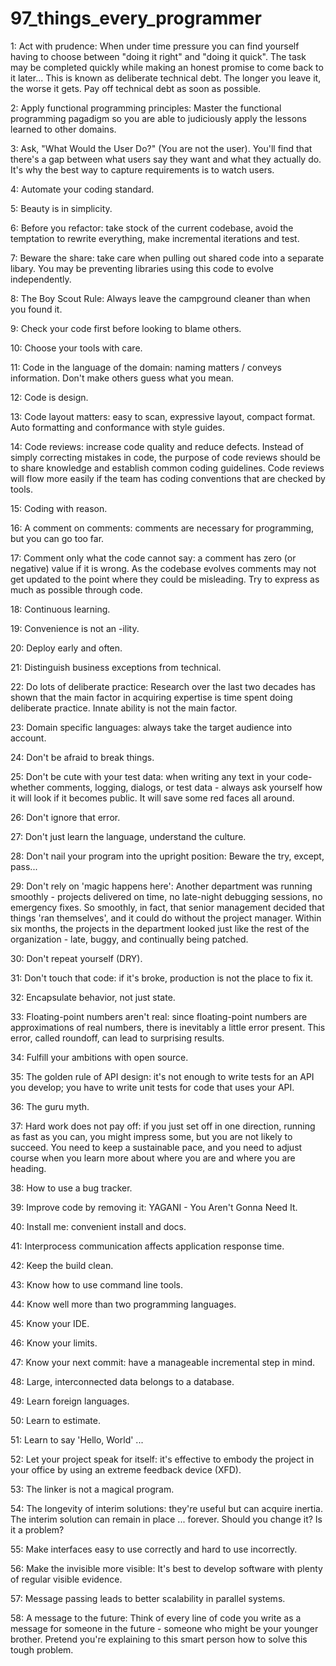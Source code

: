 # 97_things_every_programmer

1:  Act with prudence: When under time pressure you can find yourself having to choose between "doing it right" and "doing it quick". The task may be completed quickly while making an honest promise to come back to it later... This is known as deliberate technical debt. The longer you leave it, the worse it gets. Pay off technical debt as soon as possible.

2: Apply functional programming principles: Master the functional programming pagadigm so you are able to judiciously apply the lessons learned to other domains.

3: Ask, "What Would the User Do?" (You are not the user). You'll find that there's a gap between what users say they want and what they actually do.  It's why the best way to capture requirements is to watch users.

4: Automate your coding standard.

5: Beauty is in simplicity.

6: Before you refactor: take stock of the current codebase, avoid the temptation to rewrite everything, make incremental iterations and test.

7: Beware the share: take care when pulling out shared code into a separate libary. You may be preventing libraries using this code to evolve independently.

8: The Boy Scout Rule: Always leave the campground cleaner than when you found it.

9: Check your code first before looking to blame others.

10: Choose your tools with care.

11: Code in the language of the domain: naming matters / conveys information. Don't make others guess what you mean.

12: Code is design.

13: Code layout matters: easy to scan, expressive layout, compact format. Auto formatting and conformance with style guides.

14: Code reviews: increase code quality and reduce defects. Instead of simply correcting mistakes in code, the purpose of code reviews should be to share knowledge and establish common coding guidelines. Code reviews will flow more easily if the team has coding conventions that are checked by tools.

15: Coding with reason.

16: A comment on comments: comments are necessary for programming, but you can go too far.

17: Comment only what the code cannot say: a comment has zero (or negative) value if it is wrong. As the codebase evolves comments may not get updated to the point where they could be misleading. Try to express as much as possible through code.

18: Continuous learning. 

19: Convenience is not an -ility.

20: Deploy early and often.

21: Distinguish business exceptions from technical.

22: Do lots of deliberate practice: Research over the last two decades has shown that the main factor in acquiring expertise is time spent doing deliberate practice. Innate ability is not the main factor.

23: Domain specific languages: always take the target audience into account.

24: Don't be afraid to break things.

25: Don't be cute with your test data: when writing any text in your code- whether comments, logging, dialogs, or test data - always ask yourself how it will look if it becomes public. It will save some red faces all around.

26: Don't ignore that error.

27: Don't just learn the language, understand the culture.

28: Don't nail your program into the upright position: Beware the try, except, pass...

29: Don't rely on 'magic happens here': Another department was running smoothly - projects delivered on time, no late-night debugging sessions, no emergency fixes. So smoothly, in fact, that senior management decided that things 'ran themselves', and it could do without the project manager. Within six months, the projects in the department looked just like the rest of the organization - late, buggy, and continually being patched.

30: Don't repeat yourself (DRY).

31: Don't touch that code: if it's broke, production is not the place to fix it.

32: Encapsulate behavior, not just state.

33: Floating-point numbers aren't real: since floating-point numbers are approximations of real numbers, there is inevitably a little error present. This error, called roundoff, can lead to surprising results.

34: Fulfill your ambitions with open source.

35: The golden rule of API design: it's not enough to write tests for an API you develop; you have to write unit tests for code that uses your API.

36: The guru myth.

37: Hard work does not pay off: if you just set off in one direction, running as fast as you can, you might impress some, but you are not likely to succeed. You need to keep a sustainable pace, and you need to adjust course when you learn more about where you are and where you are heading.

38: How to use a bug tracker.

39: Improve code by removing it: YAGANI - You Aren't Gonna Need It.

40: Install me: convenient install and docs.

41: Interprocess communication affects application response time.

42: Keep the build clean.

43: Know how to use command line tools.

44: Know well more than two programming languages.

45: Know your IDE.

46: Know your limits.

47: Know your next commit: have a manageable incremental step in mind.

48: Large, interconnected data belongs to a database.

49: Learn foreign languages.

50: Learn to estimate.

51: Learn to say 'Hello, World' ...

52: Let your project speak for itself: it's effective to embody the project in your office by using an extreme feedback device (XFD).

53: The linker is not a magical program.

54: The longevity of interim solutions: they're useful but can acquire inertia. The interim solution can remain in place ... forever. Should you change it? Is it a problem?

55: Make interfaces easy to use correctly and hard to use incorrectly.

56: Make the invisible more visible: It's best to develop software with plenty of regular visible evidence.

57: Message passing leads to better scalability in parallel systems.

58: A message to the future: Think of every line of code you write as a message for someone in the future - someone who might be your younger brother. Pretend you're explaining to this smart person how to solve this tough problem.

